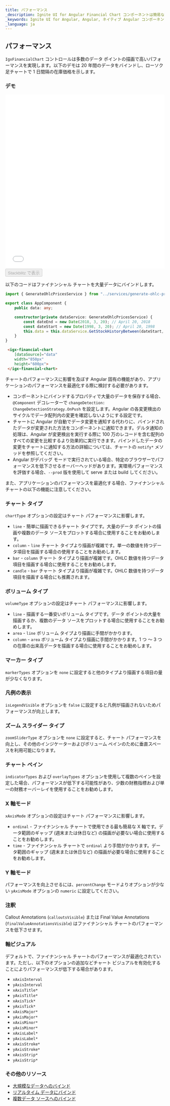 ```yaml
---
title: パフォーマンス
_description: Ignite UI for Angular Financial Chart コンポーネントは簡易な API を使用してファイナンシャル データを表示できます。ユーザーがデータにバインド後にチャートがデータの可視化オプションを複数提供します。
_keywords: Ignite UI for Angular, Angular, ネイティブ Angular コンポーネント スィート, ネイティブ Angular コントロール, ネイティブ Angular コンポーネント, ネイティブ Angular コンポーネント ライブラリ, Angular チャート, Angular チャート コントロール, Angular チャート例, Angular チャート コンポーネント, Angular Financial Chart
_language: ja
---
```


## パフォーマンス

`IgxFinancialChart` コントロールは多数のデータ ポイントの描画で高いパフォーマンスを実現します。以下のデモは 20 年間のデータをバインドし、ローソク足チャートで 1 日間隔の在庫価格を示します。

### デモ

<div class="sample-container" style="height: 550px">
    <iframe id="financial-chart-performance-iframe" src='{environment:demosBaseUrl}/charts/financial-chart-performance' width="100%" height="100%" seamless frameBorder="0" onload="onSampleIframeContentLoaded(this);"></iframe>
</div>
<div>
    <button data-localize="stackblitz" disabled class="stackblitz-btn"   data-iframe-id="financial-chart-performance-iframe" data-demos-base-url="{environment:demosBaseUrl}">Stackblitz で表示
    </button>
</div>

<div class="divider--half"></div>

以下のコードはファイナンシャル チャートを大量データにバインドします。

```typescript
import { GenerateOhlcPricesService } from "../services/generate-ohlc-prices.service";

export class AppComponent {
    public data: any;

    constructor(private dataService: GenerateOhlcPricesService) {
        const dateEnd = new Date(2018, 3, 20); // April 20, 2018
        const dateStart = new Date(1998, 3, 20); // April 20, 1998
        this.data = this.dataService.GetStockHistoryBetween(dateStart, dateEnd);
    }
}
```

```html
 <igx-financial-chart
    [dataSource]="data"
    width="850px"
    height="600px">
 </igx-financial-chart>
```

チャートのパフォーマンスに影響を及ぼす Angular 固有の機能があり、アプリケーションのパフォーマンスを最適化する際に検討する必要があります。

-   コンポーネントにバインドするプロパティで大量のデータを保存する場合、`@Component` デコレーターで `changeDetection: ChangeDetectionStrategy.OnPush` を設定します。Angular の各変更検出のサイクルでデータ配列内の変更を確認しないようにする設定です。
-   チャートに Angular が自動でデータ変更を通知する代わりに、バインドされたデータが変更された方法をコンポーネントに通知できます。デルタ通知の処理は、Angular が変更検出を実行する際に 100 万のレコードを含む配列のすべての変更を比較するより効果的に実行できます。バインドしたデータの変更をチャートに通知する方法の詳細については、チャートの `notify*` メソッドを参照してください。
-   Angular がデバッグ モードで実行されている場合、特定のブラウザーでパフォーマンスを低下させるオーバーヘッドがあります。実環境パフォーマンスを評価する場合、`--prod` 版を使用して serve または build してください。

<!-- -->

また、アプリケーションのパフォーマンスを最適化する場合、ファイナンシャル チャートの以下の機能に注意してください。

### チャート タイプ

`chartType` オプションの設定はチャート パフォーマンスに影響します。

-   `line` - 簡単に描画できるチャート タイプです。大量のデータ ポイントの描画や複数のデータ ソースをプロットする場合に使用することをお勧めします。
-   `column` - `line` チャート タイプより描画が複雑です。単一の数値を持つデータ項目を描画する場合の使用することをお勧めします。
-   `bar` - `column` チャート タイプより描画が複雑です。OHLC 数値を持つデータ項目を描画する場合に使用することをお勧めします。
-   `candle` - `bar` チャート タイプより描画が複雑です。OHLC 数値を持つデータ項目を描画する場合にも推薦されます。

### ボリューム タイプ

`volumeType` オプションの設定はチャート パフォーマンスに影響します。

-   `line` - 描画する一番安いボリューム タイプです。データ ポイントの大量を描画するか、複数のデータ ソースをプロットする場合に使用することをお勧めします。
-   `area` - `line` ボリューム タイプより描画に手間がかかります。
-   `column` - `area` ボリューム タイプより描画に手間がかかります。1 つ ～ 3 つの在庫の出来高データを描画する場合に使用することをお勧めします。

### マーカー タイプ

`markerTypes` オプションを `none` に設定すると他のタイプより描画する項目の量が少なくなります。

### 凡例の表示

`isLegendVisible` オプションを `false` に設定すると凡例が描画されないためパフォーマンスが向上します。

### ズーム スライダー タイプ

`zoomSliderType` オプションを `none` に設定すると、チャート パフォーマンスを向上し、その他のインジケーターおよびボリューム ペインのために垂直スペースを利用可能になります。

### チャート ペイン

`indicatorTypes` および `overlayTypes` オプションを使用して複数のペインを設定した場合、パフォーマンスが低下する可能性があり、少数の財務指標および単一の財務オーバーレイを使用することをお勧めします。

### X 軸モード

`xAxisMode` オプションの設定はチャート パフォーマンスに影響します。

-   `ordinal` - ファイナンシャル チャートで使用できる最も簡易な X 軸です。データ範囲のギャップ (週末または休日など) の描画が必要ない場合に使用することをお勧めします。
-   `time` - ファイナンシャル チャートで `ordinal` より手間がかかります。データ範囲のギャップ (週末または休日など) の描画が必要な場合に使用することをお勧めします。

### Y 軸モード

パフォーマンスを向上させるには、`percentChange` モードよりオプションが少ない `yAxisMode` オプションの `numeric` に設定してください。

### 注釈

Callout Annotations (`calloutsVisible`) または Final Value Annotations (`finalValueAnnotationsVisible`) はファイナンシャル チャートのパフォーマンスを低下させます。

### 軸ビジュアル

デフォルトで、ファイナンシャル チャートのパフォーマンスが最適化されています。ただし、以下のオプションの追加などチャート ビジュアルを有効化することによりパフォーマンスが低下する場合があります。

-   `xAxisInterval`
-   `yAxisInterval`
-   `xAxisTitle*`
-   `yAxisTitle*`
-   `xAxisTick*`
-   `yAxisTick*`
-   `xAxisMajor*`
-   `yAxisMajor*`
-   `xAxisMinor*`
-   `yAxisMinor*`
-   `xAxisLabel*`
-   `yAxisLabel*`
-   `xAxisStroke*`
-   `yAxisStroke*`
-   `xAxisStrip*`
-   `yAxisStrip*`

<div class="divider--half"></div>

### その他のリソース

<div class="divider--half"></div>

-   [大規模なデータへのバインド](financialchart_high_volume_data.md)
-   [リアルタイム データにバインド](financialchart_real_time_data.md)
-   [複数データ ソースへのバインド](financialchart_binding_to_multiple_data.md)
